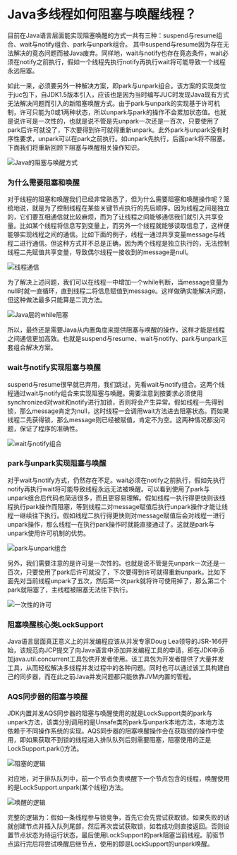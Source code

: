 # Java多线程如何阻塞与唤醒线程？

目前在Java语言层面能实现阻塞唤醒的方式一共有三种：suspend与resume组合、wait与notify组合、park与unpark组合。
其中suspend与resume因为存在无法解决的竟态问题而被Java废弃。同样地，wait与notify也存在竟态条件，wait必须在notify之前执行，假如一个线程先执行notify再执行wait将可能导致一个线程永远阻塞。

如此一来，必须要另外一种解决方案，即park与unpark组合。该方案的实现类位于juc包下，自JDK1.5版本引入，应该也是因为当时编写JUC时发现Java现有方式无法解决问题而引入的新阻塞唤醒方式。由于park与unpark的实现基于许可机制，许可只能为0或1两种状态，所以unpark与park的操作不会累加状态值。也就是说许可是一次性的，也就是说不管是先unpark一次还是一百次，只要使用了park后许可就没了，下次要得到许可就得重新unpark。此外park与unpark没有时序性要求，unpark可以在park之前执行。如unpark先执行，后面park将不阻塞。下面我们将重新回顾下阻塞与唤醒相关操作知识。

![Java的阻塞与唤醒方式](../image/c7/bawut-1.png)

### 为什么需要阻塞和唤醒

对于线程的阻塞和唤醒我们已经非常熟悉了，但为什么需要阻塞和唤醒操作呢？笼统地说，就是为了控制线程在某些关键节点执行的先后顺序。因为线程之间是独立的，它们要互相通信就比较麻烦，而为了让线程之间能够通信我们就引入共享变量。比如某个线程将信息写到变量上，而另外一个线程就能够读取信息了，这样便能够实现线程之间的通信。比如下面的例子，线程一通过共享变量message与线程二进行通信。但这种方式并不总是正确，因为两个线程是独立执行的，无法控制线程二先赋值共享变量，导致偶尔线程一接收到的message是null。

![线程通信](../image/c7/bawut-2.png)

为了解决上述问题，我们可以在线程一中增加一个while判断，当message变量为null时就一直循环，直到线程二将信息赋值到message。这样做确实能解决问题，但这种做法最多只能算是二流方法。

![Java层的while阻塞](../image/c7/bawut-3.png)

所以，最终还是需要Java从内置角度来提供阻塞与唤醒的操作，这样才能是线程之间通信更加高效。也就是suspend与resume、wait与notify、park与unpark三套组合解决方案。

### wait与notify实现阻塞与唤醒

suspend与resume很早就已弃用，我们跳过，先看wait与notify组合。这两个线程通过wait与notify组合来实现阻塞与唤醒。需要注意到按要求必须使用synchronized对wait和notify进行加锁，否则将会产生异常。假如线程一先得到锁，那么message肯定为null，这时线程一会调用wait方法进去阻塞状态。而如果线程二先获得锁，那么message则已经被赋值，肯定不为空。这两种情况都没问题，保证了程序的准确性。

![wait与notify组合](../image/c7/bawut-4.png)


### park与unpark实现阻塞与唤醒

对于wait与notify方式，仍然存在不足。wait必须在notify之前执行，假如先执行notify再执行wait将可能导致线程永远无法被唤醒。可以看到使用了park与unpark组合后代码也简洁很多，而且更容易理解。假如线程一执行得更快则该线程执行park操作而阻塞，等到线程二对message赋值后执行unpark操作才能让线程一继续往下执行。假如线程二执行得更快则对message赋值后会对线程一进行unpark操作，那么线程一在执行park操作时就能直接通过了。这就是park与unpark使用许可机制的优势。

![park与unpark组合](../image/c7/bawut-5.png)

另外，我们需要注意的是许可是一次性的。也就是说不管是先unpark一次还是一百次，只要使用了park后许可就没了，下次要得到许可就得重新unpark。比如下面先对当前线程unpark了五次，然后第一次park就将许可使用掉了，那么第二个park就阻塞了，主线程被阻塞无法往下执行。

![一次性的许可](../image/c7/bawut-6.png)

### 阻塞唤醒核心类LockSupport

Java语言层面真正意义上的并发编程应该从并发专家Doug Lea领导的JSR-166开始，该规范向JCP提交了向Java语言中添加并发编程工具的申请，即在JDK中添加java.util.concurrent工具包供开发者使用。该工具包为开发者提供了大量并发工具，从而轻松解决多线程并发过程中的各种问题。同时也可以通过该工具构建自己的同步器，而在此之前Java并发问题都只能依靠JVM内置的管程。

### AQS同步器的阻塞与唤醒

JDK内置并发AQS同步器的阻塞与唤醒使用的就是LockSupport类的park与unpark方法，该类分别调用的是Unsafe类的park与unpark本地方法，本地方法依赖于不同操作系统的实现。AQS同步器的阻塞唤醒操作会在获取锁的操作中使用，即如果获取不到锁的线程进入排队队列后则需要阻塞，阻塞使用的正是LockSupport.park()方法。

![阻塞的逻辑](../image/c7/bawut-7.png)

对应地，对于排队队列中，前一个节点负责唤醒下一个节点包含的线程，唤醒使用的是LockSupport.unpark(某个线程)方法。

![唤醒的逻辑](../image/c7/bawut-8.png)

完整的逻辑为：假如一条线程参与锁竞争，首先它会先尝试获取锁。如果失败的话就创建节点并插入队列尾部，然后再次尝试获取锁，如若成功则直接返回。否则设置节点状态为待运行状态，最后使用LockSupport的park阻塞当前线程。前驱节点运行完后将尝试唤醒后继节点，使用的即是LockSupport的unpark唤醒。


